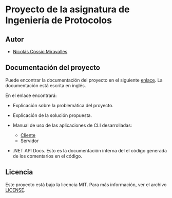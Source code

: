 # Proyecto de la asignatura de Ingeniería de Protocolos

## Autor

- [Nicolás Cossío Miravalles](mailto:<nicocossiom@gmail.com>)

## Documentación del proyecto

Puede encontrar la documentación del proyecto en el siguiente [enlace](https://nicocossiom.github.io/IngenieriaProtocolos/). La documentación está escrita en inglés.

En el enlace encontrará:

- Explicación sobre la problemática del proyecto.

- Explicación de la solución propuesta.

- Manual de uso de las aplicaciones de CLI desarrolladas:
  - [Cliente](https://nicocossiom.github.io/IngenieriaProtocolos/cliente.html)
  - Servidor

- .NET API Docs. Esto es la documentación interna del el código generada de los comentarios en el código.

## Licencia

Este proyecto está bajo la licencia MIT. Para más información, ver el archivo [LICENSE](LICENSE).

